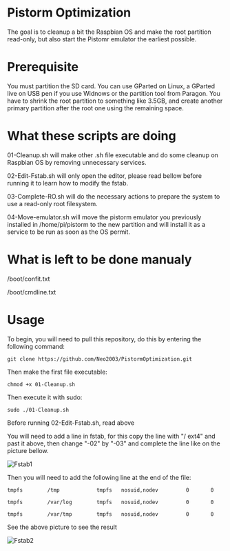 # Pistorm Optimization

The goal is to cleanup a bit the Raspbian OS and make the root partition read-only, but also start the Pistomr emulator the earliest possible.

# Prerequisite

You must partition the SD card. You can use GParted on Linux, a GParted live on USB pen if you use Widnows or the partition tool from Paragon.
You have to shrink the root partition to something like 3.5GB, and create another primary partition after the root one using the remaining space.

# What these scripts are doing

01-Cleanup.sh will make other .sh file executable and do some cleanup on Raspbian OS by removing unnecessary services.

02-Edit-Fstab.sh will only open the editor, please read bellow before running it to learn how to modify the fstab.

03-Complete-RO.sh will do the necessary actions to prepare the system to use a read-only root filesystem.

04-Move-emulator.sh will move the pistorm emulator you previously installed in /home/pi/pistorm to the new partition and will install it as a service to be run as soon as the OS permit.

# What is left to be done manualy

/boot/confit.txt

/boot/cmdline.txt

# Usage 

To begin, you will need to pull this repository, do this by entering the following command:

`git clone https://github.com/Neo2003/PistormOptimization.git`

Then make the first file executable:

`chmod +x 01-Cleanup.sh`

Then execute it with sudo:

`sudo ./01-Cleanup.sh`

Before running 02-Edit-Fstab.sh, read above

You will need to add a line in fstab, for this copy the line with "/  ext4" and past it above, then change "-02" by "-03" and complete the line like on the picture bellow.


![Fstab1](https://user-images.githubusercontent.com/28825/118681842-32662d80-b800-11eb-8fd6-ba336a1b81d2.png)

Then you will need to add the following line at the end of the file:

`tmpfs        /tmp            tmpfs   nosuid,nodev         0       0`

`tmpfs        /var/log        tmpfs   nosuid,nodev         0       0`

`tmpfs        /var/tmp        tmpfs   nosuid,nodev         0       0`

See the above picture to see the result

![Fstab2](https://user-images.githubusercontent.com/28825/118681869-385c0e80-b800-11eb-99e3-338dfa8313d8.png)

